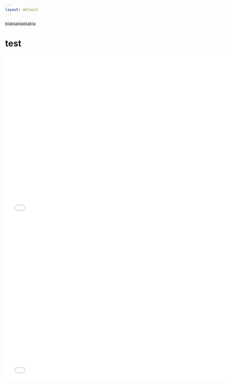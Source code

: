 ```yaml
---
layout: default
---
```



blablablablabla 

# test


<iframe src="overal_dataset_bar" width="750px" height="530px" frameborder="0" position="relative">Genre plot</iframe>
<iframe src="overall_categories_gender" width="750px" height="530px" frameborder="0" position="relative">Genre plot</iframe>
